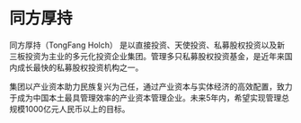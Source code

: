 # 

# 同方厚持

同方厚持（TongFang Holch） 是以直接投资、天使投资、私募股权投资以及新三板投资为主业的多元化投资企业集团。管理多只私募股权投资基金，是近年来国内成长最快的私募股权投资机构之一。

集团以产业资本助力民族复兴为己任，通过产业资本与实体经济的高效配置，致力于成为中国本土最具管理效率的产业资本管理企业。未来5年内，希望实现管理总规模1000亿元人民币以上的目标。

